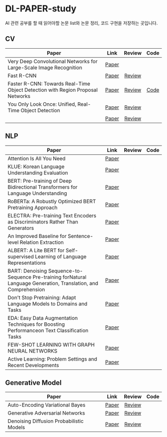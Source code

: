 # DL-PAPER-study

AI 관련 공부를 할 때 읽어야할 논문 list와 논문 정리, 코드 구현을 저장하는 곳입니다.


## CV

|Paper|Link|Review|Code|
|---|:---:|:---:|:---:|
|Very Deep Convolutional Networks for Large-Scale Image Recognition|[Paper](https://arxiv.org/abs/1409.1556.pdf)|||
|Fast R-CNN|[Paper](https://arxiv.org/abs/1504.08083.pdf)|[Review](https://wannabeds.tistory.com/15)||
|Faster R-CNN: Towards Real-Time Object Detection with Region Proposal Networks|[Paper](https://arxiv.org/abs/1506.01497.pdf)|[Review](https://wannabeds.tistory.com/16)|[Code](https://github.com/kimsh0507/PAPER-study/blob/main/CV%20models/Faster_R_CNN_%EA%B5%AC%ED%98%84.ipynb)|
|You Only Look Once: Unified, Real-Time Object Detection|[Paper](https://arxiv.org/abs/1506.02640.pdf)|[Review](https://wannabeds.tistory.com/17)||
| |[Paper]( )|[Review]( )||



## NLP

|Paper|Link|Review|Code|
|---|:---:|:---:|:---:|
|Attention Is All You Need|[Paper](https://arxiv.org/pdf/1706.03762.pdf)|||
|KLUE: Korean Language Understanding Evaluation|[Paper](https://arxiv.org/pdf/2105.09680.pdf)|||
|BERT: Pre-training of Deep Bidirectional Transformers for Language Understanding|[Paper](https://arxiv.org/pdf/1810.04805.pdf)|||
|RoBERTa: A Robustly Optimized BERT Pretraining Approach|[Paper](https://arxiv.org/pdf/1907.11692.pdf)|||
|ELECTRA: Pre-training Text Encoders as Discriminators Rather Than Generators|[Paper](https://arxiv.org/pdf/2003.10555.pdf)|||
|An Improved Baseline for Sentence-level Relation Extraction|[Paper](https://arxiv.org/pdf/2102.01373.pdf)|||
|ALBERT: A Lite BERT for Self-supervised Learning of Language Representations|[Paper](https://arxiv.org/pdf/1909.11942.pdf)|||
|BART: Denoising Sequence-to-Sequence Pre-training forNatural Language Generation, Translation, and Comprehension|[Paper](https://arxiv.org/pdf/1910.13461.pdf)|||
|Don't Stop Pretraining: Adapt Language Models to Domains and Tasks|[Paper](https://arxiv.org/pdf/2004.10964.pdf)|||
|EDA: Easy Data Augmentation Techniques for Boosting Performanceon Text Classification Tasks|[Paper](https://arxiv.org/pdf/1901.11196.pdf)|||
|FEW-SHOT LEARNING WITH GRAPH NEURAL NETWORKS|[Paper](https://arxiv.org/pdf/1711.04043v3.pdf)|||
|Active Learning: Problem Settings and Recent Developments|[Paper](https://arxiv.org/pdf/2012.04225.pdf)|||


## Generative Model

|Paper|Link|Review|Code|
|---|:---:|:---:|:---:|
|Auto-Encoding Variational Bayes|[Paper](https://arxiv.org/abs/1312.6114 )|[Review]( )||
|Generative Adversarial Networks|[Paper](https://arxiv.org/abs/1406.2661 )|[Review]( )||
|Denoising Diffusion Probabilistic Models|[Paper](https://arxiv.org/pdf/2006.11239.pdf )|[Review]( )||
